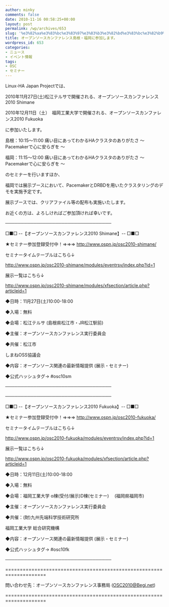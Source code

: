 ```yaml
---
author: minky
comments: false
date: 2010-11-16 00:58:25+00:00
layout: post
permalink: /wp/archives/653
slug: '%e3%82%aa%e3%83%bc%e3%83%97%e3%83%b3%e3%82%bd%e3%83%bc%e3%82%b9%e3%82%ab%e3%83%b3%e3%83%95%e3%82%a1%e3%83%ac%e3%83%b3%e3%82%b9%e5%b3%b6%e6%a0%b9%e3%83%bb%e7%a6%8f%e5%b2%a1%e3%81%ab%e5%8f%82%e5%8a%a0'
title: オープンソースカンファレンス島根・福岡に参加します。
wordpress_id: 653
categories:
- ニュース
- イベント情報
tags:
- OSC
- セミナー
---
```


Linux-HA Japan Projectでは、





2010年11月27日(土)松江テルサで開催される、オープンソースカンファレンス2010 Shimane





2010年12月11日（土）　福岡工業大学で開催される、オープンソースカンファレンス2010 Fukuoka





に参加いたします。





島根：10:15～11:00 痛い目にあってわかるHAクラスタのありがたさ  ～ Pacemakerで心に安らぎを ～





福岡：11:15～12:00 痛い目にあってわかるHAクラスタのありがたさ  ～ Pacemakerで心に安らぎを ～





のセミナーを行いますほか、





福岡では展示ブースにおいて、PacemakerとDRBDを用いたクラスタリングのデモを実施予定です。





展示ブースでは、クリアファイル等の配布も実施いたします。





お近くの方は、よろしければご参加頂ければ幸いです。





  






──────────────────────────────────  

□■□ --【オープンソースカンファレンス2010 Shimane】-- □■□  

  

★セミナー参加登録受付中！⇒⇒⇒ http://www.ospn.jp/osc2010-shimane/  

セミナータイムテーブルはこちら↓  

http://www.ospn.jp/osc2010-shimane/modules/eventrsv/index.php?id=1  

展示一覧はこちら↓  

http://www.ospn.jp/osc2010-shimane/modules/xfsection/article.php?articleid=1  

  

◆日時：11月27日(土)10:00-18:00  

◆入場：無料  

◆会場：松江テルサ (島根県松江市・JR松江駅前)   

◆主催：オープンソースカンファレンス実行委員会  

◆共催：松江市  

 しまねOSS協議会  

◆内容：オープンソース関連の最新情報提供 (展示・セミナー)  

◆公式ハッシュタグ→ #osc10sm  

──────────────────────────────────





──────────────────────────────────  

□■□ --【オープンソースカンファレンス2010 Fukuoka】-- □■□  

  

★セミナー参加登録受付中！⇒⇒⇒ http://www.ospn.jp/osc2010-fukuoka/  

セミナータイムテーブルはこちら↓  

 http://www.ospn.jp/osc2010-fukuoka/modules/eventrsv/index.php?id=1  

 展示一覧はこちら↓  

 http://www.ospn.jp/osc2010-fukuoka/modules/xfsection/article.php?articleid=1  

  

◆日時：12月11日(土)10:00-18:00  

◆入場：無料  

◆会場：福岡工業大学 α棟(受付/展示)D棟(セミナー) 　(福岡県福岡市)  

◆主催：オープンソースカンファレンス実行委員会  

◆共催：(財)九州先端科学技術研究所  

 福岡工業大学 総合研究機構  

◆内容：オープンソース関連の最新情報提供 (展示・セミナー)  

◆公式ハッシュタグ→ #osc10fk  

──────────────────────────────────





====================================================================  

問い合わせ先：オープンソースカンファレンス事務局 (OSC2010@Begi.net)  

====================================================================  

  


